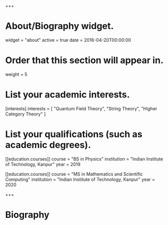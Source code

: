 +++
# About/Biography widget.
widget = "about"
active = true
date = 2016-04-20T00:00:00

# Order that this section will appear in.
weight = 5

# List your academic interests.
[interests]
  interests = [
    "Quantum Field Theory",
    "String Theory",
    "Higher Category Theory"
  ]

# List your qualifications (such as academic degrees).
[[education.courses]]
  course = "BS in Physics"
  institution = "Indian Institute of Technology, Kanpur"
  year = 2019
  
[[education.courses]]
  course = "MS in Mathematics and Scientific Computing"
  institution = "Indian Institute of Technology, Kanpur"
  year = 2020
 
+++

# Biography

